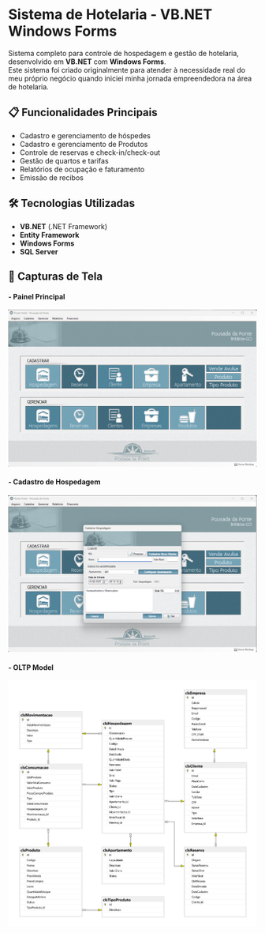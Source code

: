# Sistema de Hotelaria - VB.NET Windows Forms

Sistema completo para controle de hospedagem e gestão de hotelaria, desenvolvido em **VB.NET** com **Windows Forms**.  
Este sistema foi criado originalmente para atender à necessidade real do meu próprio negócio quando iniciei minha jornada empreendedora na área de hotelaria.

## 📋 Funcionalidades Principais
- Cadastro e gerenciamento de hóspedes
- Cadastro e gerenciamento de Produtos
- Controle de reservas e check-in/check-out
- Gestão de quartos e tarifas
- Relatórios de ocupação e faturamento
- Emissão de recibos

## 🛠️ Tecnologias Utilizadas
- **VB.NET** (.NET Framework)
- **Entity Framework**
- **Windows Forms**
- **SQL Server**

## 📸 Capturas de Tela

#### - Painel Principal
![Painel Principal](docs/painel-principal.png)

#### - Cadastro de Hospedagem
![Cadastro Hospedagem](docs/cadastro-hospedagens.png)

#### - OLTP Model
![Model](docs/pdp_OLTP_model.png)